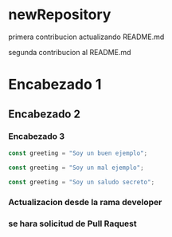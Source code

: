 # newRepository

primera contribucion actualizando README.md

segunda contribucion al README.md

# Encabezado 1
## Encabezado 2
### Encabezado 3
```js example-good
const greeting = "Soy un buen ejemplo";
```

```js example-bad
const greeting = "Soy un mal ejemplo";
```

```js hidden
const greeting = "Soy un saludo secreto";
```

### Actualizacion desde la rama developer 
### se hara solicitud de Pull Raquest 
